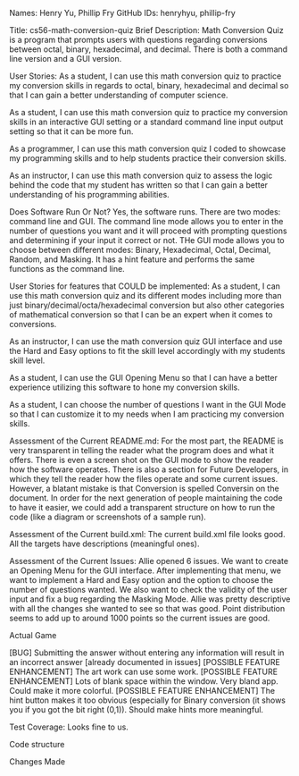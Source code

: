 Names: Henry Yu, Phillip Fry
GitHub IDs: henryhyu, phillip-fry

Title: cs56-math-conversion-quiz
Brief Description: Math Conversion Quiz is a program that prompts users with questions regarding conversions between octal, binary, hexadecimal, and decimal. There is both a command line version and a GUI version.

User Stories:
As a student, I can use this math conversion quiz to practice my conversion skills in regards to octal, binary, hexadecimal and decimal so that I can gain a better understanding of computer science.

As a student, I can use this math conversion quiz to practice my conversion skills in an interactive GUI setting or a standard command line input output setting so that it can be more fun.

As a programmer, I can use this math conversion quiz I coded to showcase my programming skills and to help students practice their conversion skills.

As an instructor, I can use this math conversion quiz to assess the logic behind the code that my student has written so that I can gain a better understanding of his programming abilities.

Does Software Run Or Not?
Yes, the software runs. There are two modes: command line and GUI. The command line mode allows you to enter in the number of questions you want and it will proceed with prompting questions and determining if your input it correct or not. THe GUI mode allows you to choose between different modes: Binary, Hexadecimal, Octal, Decimal, Random, and Masking. It has a hint feature and performs the same functions as the command line.

User Stories for features that COULD be implemented:
As a student, I can use this math conversion quiz and its different modes including more than just binary/decimal/octa/hexadecimal conversion but also other categories of mathematical conversion so that I can be an expert when it comes to conversions.

As an instructor, I can use the math conversion quiz GUI interface and use the Hard and Easy options to fit the skill level accordingly with my students skill level.

As a student, I can use the GUI Opening Menu so that I can have a better experience utilizing this software to hone my conversion skills.

As a student, I can choose the number of questions I want in the GUI Mode so that I can customize it to my needs when I am practicing my conversion skills.

Assessment of the Current README.md:
For the most part, the README is very transparent in telling the reader what the program does and what it offers. There is even a screen shot on the GUI mode to show the reader how the software operates. There is also a section for Future Developers, in which they tell the reader how the files operate and some current issues. However, a blatant mistake is that Conversion is spelled Conversin on the document. In order for the next generation of people maintaining the code to have it easier, we could add a transparent structure on how to run the code (like a diagram or screenshots of a sample run).

Assessment of the Current build.xml:
The current build.xml file looks good. All the targets have descriptions (meaningful ones).

Assessment of the Current Issues:
Allie opened 6 issues. We want to create an Opening Menu for the GUI interface. After implementing that menu, we want to implement a Hard and Easy option and the option to choose the number of questions wanted. We also want to check the validity of the user input and fix a bug regarding the Masking Mode. Allie was pretty descriptive with all the changes she wanted to see so that was good. Point distribution seems to add up to around 1000 points so the current issues are good.

Actual Game

[BUG] Submitting the answer without entering any information will result in an incorrect answer [already documented in issues]
[POSSIBLE FEATURE ENHANCEMENT] The art work can use some work.
[POSSIBLE FEATURE ENHANCEMENT] Lots of blank space within the window. Very bland app. Could make it more colorful.
[POSSIBLE FEATURE ENHANCEMENT] The hint button makes it too obvious (especially for Binary conversion (it shows you if you got the bit right (0,1)). Should make hints more meaningful.

Test Coverage: Looks fine to us.

Code structure

Changes Made


